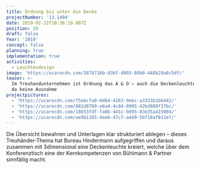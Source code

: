 ```yaml
---
title: Ordnung bis unter die Decke
projectNumber: '13.1404'
date: 2019-02-22T10:36:19.087Z
position: 20
draft: false
Year: '2019'
concept: false
planning: true
implementation: true
activities:
  - Leuchtendesign
image: 'https://ucarecdn.com/587871bb-d36f-4803-89b0-448b29a8c5df/'
teaser: >-
  Im Treuhandunternehmen ist Ordnung das A & O – auch die Deckenleuchten machen
  da keine Ausnahme
projectpictures:
  - 'https://ucarecdn.com/f5ebcfa0-0d64-4263-9ebc-a3323b1b6442/'
  - 'https://ucarecdn.com/882d8789-e8a4-4c84-8905-42bd088f37bc/'
  - 'https://ucarecdn.com/18653fdf-fa0b-441c-9d95-83e35a415004/'
  - 'https://ucarecdn.com/ae9b1105-4ae6-47c7-a449-5bf18af811ef/'
---
```

Die Übersicht bewahren und Unterlagen klar strukturiert ablegen – dieses Treuhänder-Thema hat Bureau Hindermann aufgegriffen und daraus zusammen mit 3dimensional eine Deckenleuchte kreiert, welche über dem Konferenztisch eine der Kernkompetenzen von Bühlmann & Partner sinnfällig macht.
